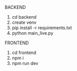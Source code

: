 BACKEND
1. cd backend
3. create venv
2. pip install -r requirements.txt
3. python main_live.py

FRONTEND
1. cd frontend
2. npm i
3. npm run dev